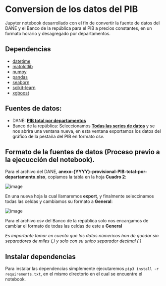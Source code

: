 # Conversion de los datos del PIB
Jupyter notebook desarrollado con el fin de convertir la fuente de datos del DANE y el Banco de la república para el PIB a precios constantes, en un formato horario y desagregado por departamentos.

## Dependencias
- [datetime](https://github.com/zopefoundation/DateTime)
- [matplotlib](https://matplotlib.org/)
- [numpy](https://numpy.org/)
- [pandas](https://pandas.pydata.org/)
- [seaborn](https://seaborn.pydata.org/)
- [scikit-learn](https://scikit-learn.org/stable/#)
- [xgboost](https://github.com/dmlc/xgboost)

## Fuentes de datos:
- DANE: **[PIB total por departamentos](https://www.dane.gov.co/index.php/estadisticas-por-tema/cuentas-nacionales/cuentas-nacionales-departamentales)**
- Banco de la república: Seleccionamos **[Todas las series de datos](https://www.banrep.gov.co/es/estadisticas/producto-interno-bruto-pib)** y se nos abrira una ventana nueva, en esta ventana exportamos los datos del gráfico de la pestaña del PIB en formato csv.

## Formato de la fuentes de datos (Proceso previo a la ejecucción del notebook).

Para el archivo del DANE, **anexo-{YYYY}-provisional-PIB-total-por-departamento.xlsx**, copiamos la tabla en la hoja **Cuadro 2**:

![image](https://user-images.githubusercontent.com/20970325/167273990-2c2c133c-a3ba-4d53-b70e-489f8ca19445.png)


En una nueva hoja la cual llamaremos **export**, y finalmente seleccinamos todas las celdas y cambiamos su formato a **General**:

![image](https://user-images.githubusercontent.com/20970325/167274236-1f197285-bd5b-41cc-97b4-0bdf4f764a45.png)

Para el archivo csv del Banco de la república solo nos encargamos de cambiar el formato de todas las celdas de este a **General**

*Es importante tomar en cuenta que los datos númericos han de quedar sin separadores de miles (,) y  solo con su unico separador decimal (.)*


## Instalar dependencias
Para instalar las dependencias simplemente ejecutaremos `pip3 install -r requirements.txt`, en el mismo directorio en el cual se encuentre el notebook.
